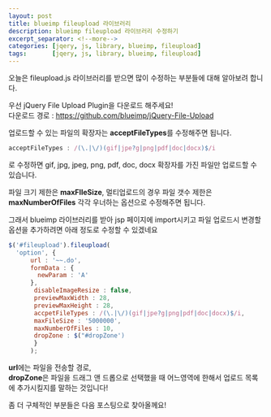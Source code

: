 ```yaml
---
layout: post
title: blueimp fileupload 라이브러리 
description: blueimp fileupload 라이브러리 수정하기
excerpt_separator: <!--more-->
categories: [jqery, js, library, blueimp, fileupload]
tags:       [jqery, js, library, blueimp, fileupload]
---
```


오늘은 fileupload.js 라이브러리를 받으면 많이 수정하는 부분들에 대해 알아보려 합니다.  

우선 jQuery File Upload Plugin을 다운로드 해주세요!  
다운로드 경로 : https://github.com/blueimp/jQuery-File-Upload

  
업로드할 수 있는 파일의 확장자는 **acceptFileTypes**를 수정해주면 됩니다.
~~~js
acceptFileTypes : /(\.|\/)(gif|jpe?g|png|pdf|doc|docx)$/i
~~~
로 수정하면 gif, jpg, jpeg, png, pdf, doc, docx 확장자를 가진 파일만 업로드할 수 있습니다.
  
파일 크기 제한은 **maxFIleSize**, 멀티업로드의 경우 파일 갯수 제한은 **maxNumberOfFiles** 각각 우너하는 옵션으로 수정해주면 됩니다.  

그래서 blueimp 라이브러리를 받아 jsp 페이지에 import시키고 파일 업로드시 변경할 옵션을 추가하려면 아래 정도로 수정할 수 있겠네요 
~~~js
$('#fileupload').fileupload(
  'option', {
      url : '~~.do',
      formData : {
        newParam : 'A'
      },
       disableImageResize : false,
       previewMaxWidth : 28,
       previewMaxHeight : 28,
       accpetFileTypes : /(\.|\/)(gif|jpe?g|png|pdf|doc|docx)$/i,
       maxFileSize : '5000000',
       maxNumberOfFiles : 10,
       dropZone : $("#dropZone')
       }
      );
~~~
    
**url**에는 파일을 전송할 경로,  
**dropZone**은 파일을 드래그 앤 드롭으로 선택했을 때 어느영역에 한해서 업로드 목록에 추가시킬지를 말하는 것입니다!  
    
좀 더 구체적인 부분들은 다음 포스팅으로 찾아올께요!
